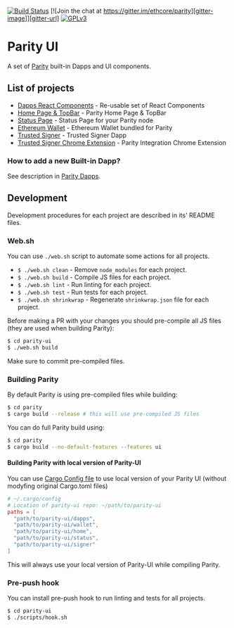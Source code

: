 [![Build Status][travis-image]][travis-url] [![Join the chat at https://gitter.im/ethcore/parity][gitter-image]][gitter-url] [![GPLv3][license-image]][license-url]

# Parity UI

A set of [Parity](https://github.com/ethcore/parity) built-in Dapps and UI components.

## List of projects

* [Dapps React Components](./components) - Re-usable set of React Components
* [Home Page & TopBar](./home) - Parity Home Page & TopBar
* [Status Page](./status) - Status Page for your Parity node
* [Ethereum Wallet](./wallet) - Ethereum Wallet bundled for Parity
* [Trusted Signer](./signer) - Trusted Signer Dapp
* [Trusted Signer Chrome Extension](./extension) - Parity Integration Chrome Extension

### How to add a new Built-in Dapp?

See description in [Parity Dapps](./dapps).

## Development

Development procedures for each project are described in its' README files.

### Web.sh

You can use `./web.sh` script to automate some actions for all projects.

* `$ ./web.sh clean` - Remove `node_modules` for each project.
* `$ ./web.sh build` - Compile JS files for each project.
* `$ ./web.sh lint` - Run linting for each project.
* `$ ./web.sh test` - Run tests for each project.
* `$ ./web.sh shrinkwrap` - Regenerate `shrinkwrap.json` file for each project.


Before making a PR with your changes you should pre-compile all JS files (they are used when building Parity):

```bash
$ cd parity-ui
$ ./web.sh build
```

Make sure to commit pre-compiled files.


### Building Parity

By default Parity is using pre-compiled files while building:
```bash
$ cd parity
$ cargo build --release # this will use pre-compiled JS files
```

You can do full Parity build using:
```bash
$ cd parity
$ cargo build --no-default-features --features ui
```

#### Building Parity with local version of Parity-UI

You can use [Cargo Config file](http://doc.crates.io/config.html) to use local version of your Parity UI (without modyfing original Cargo.toml files)

```toml
# ~/.cargo/config
# Location of parity-ui repo: ~/path/to/parity-ui
paths = [
  "path/to/parity-ui/dapps",
  "path/to/parity-ui/wallet",
  "path/to/parity-ui/home",
  "path/to/parity-ui/status",
  "path/to/parity-ui/signer"
]
```

This will always use your local version of Parity-UI while compiling Parity.


### Pre-push hook

You can install pre-push hook to run linting and tests for all projects.

```bash
$ cd parity-ui
$ ./scripts/hook.sh
```

[travis-image]: https://travis-ci.org/ethcore/parity-ui.svg?branch=master
[travis-url]: https://travis-ci.org/ethcore/parity-ui
[gitter-image]: https://badges.gitter.im/Join%20Chat.svg
[gitter-url]: https://gitter.im/ethcore/parity?utm_source=badge&utm_medium=badge&utm_campaign=pr-badge&utm_content=badge
[license-image]: https://img.shields.io/badge/license-GPL%20v3-green.svg
[license-url]: http://www.gnu.org/licenses/gpl-3.0.en.html

